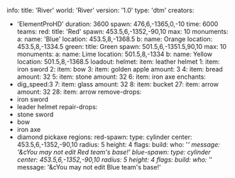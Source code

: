 info:
  title: 'River'
  world: 'River'
  version: '1.0'
  type: 'dtm'
  creators:
  - 'ElementProHD'
  duration: 3600
  spawn: 476,6,-1365,0,-10
  time: 6000
teams:
 red:
  title: 'Red'
  spawn: 453.5,6,-1352,-90,10
  max: 10
  monuments:
  a:
   name: 'Blue'
   location: 453.5,8,-1368.5
  b:
   name: Orange
   location: 453.5,8,-1334.5
 green:
  title: Green
  spawn: 501.5,6,-1351.5,90,10
  max: 10
  monuments:
  a:
  name: Lime
  location: 501.5,8,-1334
  b:
  name: Yellow
  location: 501.5,8,-1368.5
loadout:
 helmet:
  item: leather helmet
 1:
  item: iron sword
 2:
  item: bow
 3:
  item: golden apple
  amount: 3
 4:
  item: bread
  amount: 32
 5:
  item: stone
  amount: 32
 6:
 item: iron axe
 enchants:
 - dig_speed:3
 7:
  item: glass
  amount: 32
 8:
  item: bucket
 27:
  item: arrow
  amount: 32
 28:
 item: arrow
 remove-drops:
 - iron sword
 - leader helmet
repair-drops:
- stone sword
- bow
- iron axe
- diamond pickaxe
regions:
  red-spawn:
  type: cylinder
  center: 453.5,6,-1352,-90,10
  radius: 5
  height: 4
  flags:
    build:
       who: '*'
       message: '&cYou may not edit Red team's base!'
  blue-spawn:
  type: cylinder
  center: 453.5,6,-1352,-90,10
  radius: 5
  height: 4
  flags:
    build:
       who: '*'
       message: '&cYou may not edit Blue team's base!'
